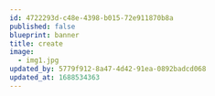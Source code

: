 ```yaml
---
id: 4722293d-c48e-4398-b015-72e911870b8a
published: false
blueprint: banner
title: create
image:
  - img1.jpg
updated_by: 5779f912-8a47-4d42-91ea-0892badcd068
updated_at: 1688534363
---
```

